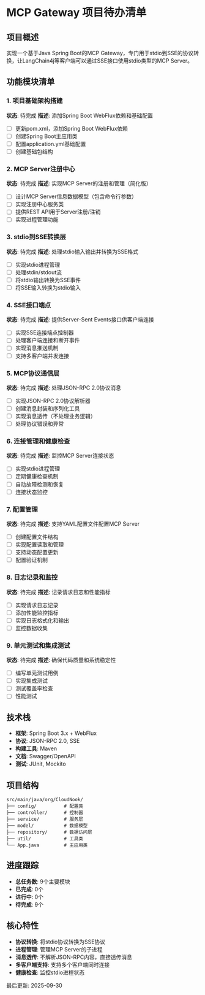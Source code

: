 # MCP Gateway 项目待办清单

## 项目概述
实现一个基于Java Spring Boot的MCP Gateway，专门用于stdio到SSE的协议转换，让LangChain4j等客户端可以通过SSE接口使用stdio类型的MCP Server。

## 功能模块清单

### 1. 项目基础架构搭建
**状态**: 待完成
**描述**: 添加Spring Boot WebFlux依赖和基础配置
- [ ] 更新pom.xml，添加Spring Boot WebFlux依赖
- [ ] 创建Spring Boot主应用类
- [ ] 配置application.yml基础配置
- [ ] 创建基础包结构

### 2. MCP Server注册中心
**状态**: 待完成
**描述**: 实现MCP Server的注册和管理（简化版）
- [ ] 设计MCP Server信息数据模型（包含命令行参数）
- [ ] 实现注册中心服务类
- [ ] 提供REST API用于Server注册/注销
- [ ] 实现进程管理功能

### 3. stdio到SSE转换层
**状态**: 待完成
**描述**: 处理stdio输入输出并转换为SSE格式
- [ ] 实现stdio进程管理
- [ ] 处理stdin/stdout流
- [ ] 将stdio输出转换为SSE事件
- [ ] 将SSE输入转换为stdio输入

### 4. SSE接口端点
**状态**: 待完成
**描述**: 提供Server-Sent Events接口供客户端连接
- [ ] 实现SSE连接端点控制器
- [ ] 处理客户端连接和断开事件
- [ ] 实现消息推送机制
- [ ] 支持多客户端并发连接

### 5. MCP协议通信层
**状态**: 待完成
**描述**: 处理JSON-RPC 2.0协议消息
- [ ] 实现JSON-RPC 2.0协议解析器
- [ ] 创建消息封装和序列化工具
- [ ] 实现消息透传（不处理业务逻辑）
- [ ] 处理协议错误和异常

### 6. 连接管理和健康检查
**状态**: 待完成
**描述**: 监控MCP Server连接状态
- [ ] 实现stdio进程管理
- [ ] 定期健康检查机制
- [ ] 自动故障检测和恢复
- [ ] 连接状态监控

### 7. 配置管理
**状态**: 待完成
**描述**: 支持YAML配置文件配置MCP Server
- [ ] 创建配置文件结构
- [ ] 实现配置读取和管理
- [ ] 支持动态配置更新
- [ ] 配置验证机制

### 8. 日志记录和监控
**状态**: 待完成
**描述**: 记录请求日志和性能指标
- [ ] 实现请求日志记录
- [ ] 添加性能监控指标
- [ ] 实现日志格式化和输出
- [ ] 监控数据收集

### 9. 单元测试和集成测试
**状态**: 待完成
**描述**: 确保代码质量和系统稳定性
- [ ] 编写单元测试用例
- [ ] 实现集成测试
- [ ] 测试覆盖率检查
- [ ] 性能测试

## 技术栈
- **框架**: Spring Boot 3.x + WebFlux
- **协议**: JSON-RPC 2.0, SSE
- **构建工具**: Maven
- **文档**: Swagger/OpenAPI
- **测试**: JUnit, Mockito

## 项目结构
```
src/main/java/org/CloudNook/
├── config/          # 配置类
├── controller/      # 控制器
├── service/         # 服务层
├── model/           # 数据模型
├── repository/      # 数据访问层
├── util/            # 工具类
└── App.java         # 主应用类
```

## 进度跟踪
- **总任务数**: 9个主要模块
- **已完成**: 0个
- **进行中**: 0个
- **待完成**: 9个

## 核心特性
- **协议转换**: 将stdio协议转换为SSE协议
- **进程管理**: 管理MCP Server的子进程
- **消息透传**: 不解析JSON-RPC内容，直接透传消息
- **多客户端支持**: 支持多个客户端同时连接
- **健康检查**: 监控stdio进程状态

最后更新: 2025-09-30